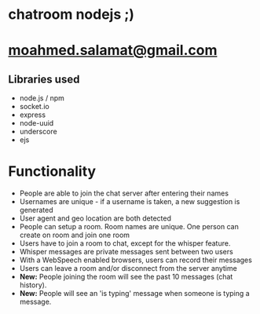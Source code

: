 # chatroom nodejs ;) 
# moahmed.salamat@gmail.com

## Libraries used
<ul>
  <li>node.js / npm</li>
  <li>socket.io</li>
  <li>express</li>
  <li>node-uuid</li>
  <li>underscore</li>
  <li>ejs</li>
</ul>

# Functionality
<ul>
  <li>People are able to join the chat server after entering their names</li>
  <li>Usernames are unique - if a username is taken, a new suggestion is generated</li>
  <li>User agent and geo location are both detected</li>
  <li>People can setup a room. Room names are unique. One person can create on room and join one room</li>
  <li>Users have to join a room to chat, except for the whisper feature.</li>
  <li>Whisper messages are private messages sent between two users</li>
  <li>With a WebSpeech enabled browsers, users can record their messages</li>
  <li>Users can leave a room and/or disconnect from the server anytime</li>
  <li><strong>New:</strong> People joining the room will see the past 10 messages (chat history).</li>
  <li><strong>New:</strong> People will see an 'is typing' message when someone is typing a message.</li>
</ul>



